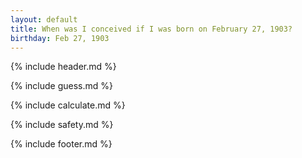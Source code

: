 ```yaml
---
layout: default
title: When was I conceived if I was born on February 27, 1903?
birthday: Feb 27, 1903
---
```


{% include header.md %}

{% include guess.md %}

{% include calculate.md %}

{% include safety.md %}

{% include footer.md %}



